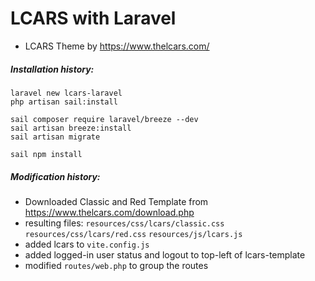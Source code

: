 # LCARS with Laravel

- LCARS Theme by https://www.thelcars.com/

##### Installation history:

```
laravel new lcars-laravel
php artisan sail:install

sail composer require laravel/breeze --dev
sail artisan breeze:install
sail artisan migrate

sail npm install
```

##### Modification history:

- Downloaded Classic and Red Template from https://www.thelcars.com/download.php
- resulting files:
    `resources/css/lcars/classic.css`
    `resources/css/lcars/red.css`
    `resources/js/lcars.js`
- added lcars to `vite.config.js`
- added logged-in user status and logout to top-left of lcars-template
- modified `routes/web.php` to group the routes